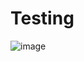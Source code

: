 # Testing

![image](https://htmlcolorcodes.com/assets/images/colors/${PATH}/red-color-solid-background-1920x1080.png)